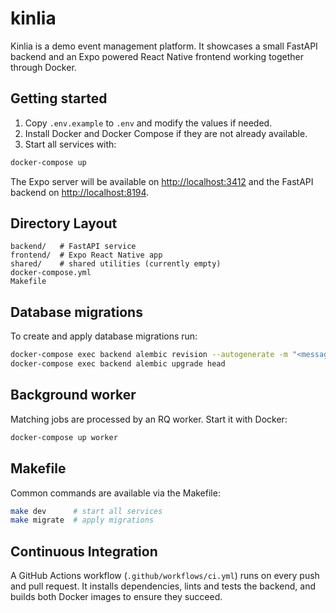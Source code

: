 # kinlia

Kinlia is a demo event management platform. It showcases a small FastAPI
backend and an Expo powered React Native frontend working together through
Docker.

## Getting started

1. Copy `.env.example` to `.env` and modify the values if needed.
2. Install Docker and Docker Compose if they are not already available.
3. Start all services with:

```bash
docker-compose up
```

The Expo server will be available on [http://localhost:3412](http://localhost:3412) and the FastAPI backend on [http://localhost:8194](http://localhost:8194).

## Directory Layout

```
backend/   # FastAPI service
frontend/  # Expo React Native app
shared/    # shared utilities (currently empty)
docker-compose.yml
Makefile
```

## Database migrations

To create and apply database migrations run:

```bash
docker-compose exec backend alembic revision --autogenerate -m "<message>"
docker-compose exec backend alembic upgrade head
```

## Background worker

Matching jobs are processed by an RQ worker. Start it with Docker:

```bash
docker-compose up worker
```


## Makefile

Common commands are available via the Makefile:

```bash
make dev      # start all services
make migrate  # apply migrations
```

## Continuous Integration

A GitHub Actions workflow (`.github/workflows/ci.yml`) runs on every push and
pull request. It installs dependencies, lints and tests the backend, and builds
both Docker images to ensure they succeed.

